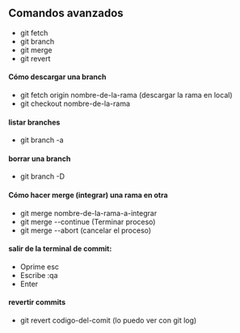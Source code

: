 ## Comandos avanzados

- git fetch
- git branch 
- git merge
- git revert

#### Cómo descargar una branch 
- git fetch origin nombre-de-la-rama (descargar la rama en local)
- git checkout nombre-de-la-rama

#### listar branches
- git branch -a

#### borrar una branch
- git branch -D

#### Cómo hacer merge (integrar) una rama en otra
- git merge nombre-de-la-rama-a-integrar
- git merge --continue (Terminar proceso)
- git merge --abort (cancelar el proceso)

#### salir de la terminal de commit: 
- Oprime esc
- Escribe :qa
- Enter

#### revertir commits
- git revert codigo-del-comit (lo puedo ver con git log)